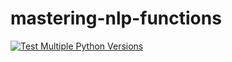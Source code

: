 # mastering-nlp-functions

[![Test Multiple Python Versions](https://github.com/ethanverper/mastering-nlp-functions/actions/workflows/main.yml/badge.svg)](https://github.com/ethanverper/mastering-nlp-functions/actions/workflows/main.yml)
